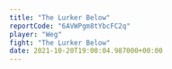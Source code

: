 ```yaml
---
title: "The Lurker Below"
reportCode: "6AVWPgm8tYbcFC2q"
player: "Weg"
fight: "The Lurker Below"
date: 2021-10-20T19:00:04.987000+00:00
---
```

